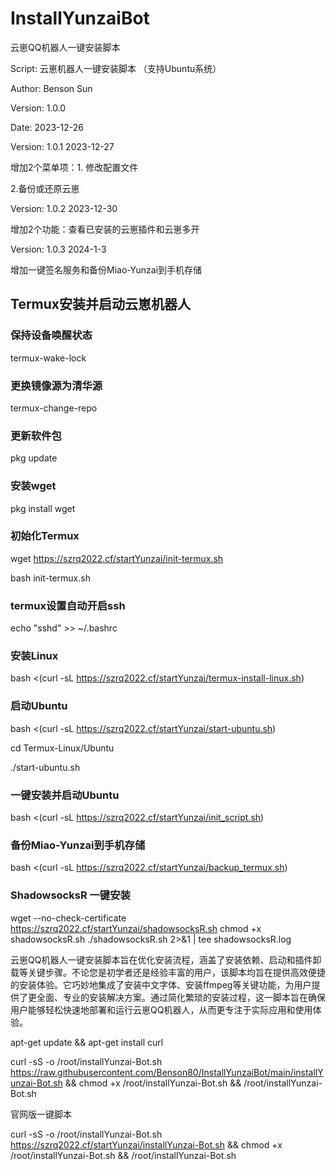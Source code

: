 # InstallYunzaiBot
云崽QQ机器人一键安装脚本

Script: 云崽机器人一键安装脚本 （支持Ubuntu系统）

Author: Benson Sun

Version: 1.0.0

Date: 2023-12-26

Version: 1.0.1  2023-12-27

增加2个菜单项：1. 修改配置文件

2.备份或还原云崽

Version: 1.0.2  2023-12-30

增加2个功能：查看已安装的云崽插件和云崽多开

Version: 1.0.3 2024-1-3

增加一键签名服务和备份Miao-Yunzai到手机存储
## Termux安装并启动云崽机器人
### 保持设备唤醒状态
termux-wake-lock
### 更换镜像源为清华源
termux-change-repo
### 更新软件包
pkg update
### 安装wget
pkg install wget
### 初始化Termux
wget https://szrq2022.cf/startYunzai/init-termux.sh

bash init-termux.sh
### termux设置自动开启ssh
echo "sshd" >> ~/.bashrc
### 安装Linux
bash <(curl -sL https://szrq2022.cf/startYunzai/termux-install-linux.sh)
### 启动Ubuntu
bash <(curl -sL https://szrq2022.cf/startYunzai/start-ubuntu.sh)

cd Termux-Linux/Ubuntu

./start-ubuntu.sh
### 一键安装并启动Ubuntu
bash <(curl -sL https://szrq2022.cf/startYunzai/init_script.sh)
### 备份Miao-Yunzai到手机存储
bash <(curl -sL https://szrq2022.cf/startYunzai/backup_termux.sh)
### ShadowsocksR 一键安装
wget --no-check-certificate https://szrq2022.cf/startYunzai/shadowsocksR.sh
chmod +x shadowsocksR.sh
./shadowsocksR.sh 2>&1 | tee shadowsocksR.log

云崽QQ机器人一键安装脚本旨在优化安装流程，涵盖了安装依赖、启动和插件卸载等关键步骤。不论您是初学者还是经验丰富的用户，该脚本均旨在提供高效便捷的安装体验。它巧妙地集成了安装中文字体、安装ffmpeg等关键功能，为用户提供了更全面、专业的安装解决方案。通过简化繁琐的安装过程，这一脚本旨在确保用户能够轻松快速地部署和运行云崽QQ机器人，从而更专注于实际应用和使用体验。

apt-get update && apt-get install curl

curl -sS -o /root/installYunzai-Bot.sh https://raw.githubusercontent.com/Benson80/InstallYunzaiBot/main/installYunzai-Bot.sh && chmod +x /root/installYunzai-Bot.sh && /root/installYunzai-Bot.sh

官网版一键脚本

curl -sS -o /root/installYunzai-Bot.sh https://szrq2022.cf/startYunzai/installYunzai-Bot.sh && chmod +x /root/installYunzai-Bot.sh && /root/installYunzai-Bot.sh
